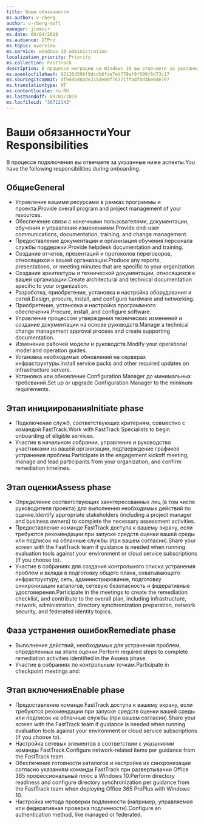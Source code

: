```yaml
---
title: Ваши обязанности
ms.author: v-rberg
author: v-rberg-msft
manager: jimmuir
ms.date: 09/04/2019
ms.audience: ITPro
ms.topic: overview
ms.service: windows-10-administration
localization_priority: Priority
ms.collection: FastTrack
description: В процессе миграции на Windows 10 вы отвечаете за указанные ниже аспекты.
ms.openlocfilehash: 92136d590f9dcdb6fde7ed778af8f099f6d73c17
ms.sourcegitcommit: df949b40ade215de00f74771ffadf0d3be0de797
ms.translationtype: HT
ms.contentlocale: ru-RU
ms.lasthandoff: 09/03/2019
ms.locfileid: "36712143"
---
```

# <a name="your-responsibilities"></a><span data-ttu-id="b709a-103">Ваши обязанности</span><span class="sxs-lookup"><span data-stu-id="b709a-103">Your Responsibilities</span></span>

<span data-ttu-id="b709a-104">В процессе подключения вы отвечаете за указанные ниже аспекты.</span><span class="sxs-lookup"><span data-stu-id="b709a-104">You have the following responsibilities during onboarding.</span></span>

## <a name="general"></a><span data-ttu-id="b709a-105">Общие</span><span class="sxs-lookup"><span data-stu-id="b709a-105">General</span></span>

- <span data-ttu-id="b709a-106">Управление вашими ресурсами в рамках программы и проекта.</span><span class="sxs-lookup"><span data-stu-id="b709a-106">Provide overall program and project management of your resources.</span></span>
- <span data-ttu-id="b709a-107">Обеспечение связи с конечными пользователями, документации, обучения и управления изменениями.</span><span class="sxs-lookup"><span data-stu-id="b709a-107">Provide end-user communications, documentation, training, and change management.</span></span>
- <span data-ttu-id="b709a-108">Предоставление документации и организация обучения персонала службы поддержки.</span><span class="sxs-lookup"><span data-stu-id="b709a-108">Provide helpdesk documentation and training.</span></span>
- <span data-ttu-id="b709a-109">Создание отчетов, презентаций и протоколов переговоров, относящихся к вашей организации.</span><span class="sxs-lookup"><span data-stu-id="b709a-109">Produce any reports, presentations, or meeting minutes that are specific to your organization.</span></span>
- <span data-ttu-id="b709a-110">Создание архитектуры и технической документации, относящихся к вашей организации.</span><span class="sxs-lookup"><span data-stu-id="b709a-110">Create architectural and technical documentation specific to your organization.</span></span>
- <span data-ttu-id="b709a-111">Разработка, приобретение, установка и настройка оборудования и сетей.</span><span class="sxs-lookup"><span data-stu-id="b709a-111">Design, procure, install, and configure hardware and networking.</span></span>
- <span data-ttu-id="b709a-112">Приобретение, установка и настройка программного обеспечения.</span><span class="sxs-lookup"><span data-stu-id="b709a-112">Procure, install, and configure software.</span></span>
- <span data-ttu-id="b709a-113">Управление процессом утверждения технических изменений и создание документации на основе руководств.</span><span class="sxs-lookup"><span data-stu-id="b709a-113">Manage a technical change management approval process and create supporting documentation.</span></span>
- <span data-ttu-id="b709a-114">Изменение рабочей модели и руководств.</span><span class="sxs-lookup"><span data-stu-id="b709a-114">Modify your operational model and operation guides.</span></span>
- <span data-ttu-id="b709a-115">Установка необходимых обновлений на серверах инфраструктуры.</span><span class="sxs-lookup"><span data-stu-id="b709a-115">Install service packs and other required updates on infrastructure servers.</span></span>
- <span data-ttu-id="b709a-116">Установка или обновление Configuration Manager до минимальных требований.</span><span class="sxs-lookup"><span data-stu-id="b709a-116">Set up or upgrade Configuration Manager to the minimum requirements.</span></span>

## <a name="initiate-phase"></a><span data-ttu-id="b709a-117">Этап инициирования</span><span class="sxs-lookup"><span data-stu-id="b709a-117">Initiate phase</span></span>

- <span data-ttu-id="b709a-118">Подключение служб, соответствующих критериям, совместно с командой FastTrack.</span><span class="sxs-lookup"><span data-stu-id="b709a-118">Work with FastTrack Specialists to begin onboarding of eligible services.</span></span>
- <span data-ttu-id="b709a-119">Участие в начальном собрании, управление и руководство участниками из вашей организации, подтверждение графиков устранения проблем.</span><span class="sxs-lookup"><span data-stu-id="b709a-119">Participate in the engagement kickoff meeting, manage and lead participants from your organization, and confirm remediation timelines.</span></span>

## <a name="assess-phase"></a><span data-ttu-id="b709a-120">Этап оценки</span><span class="sxs-lookup"><span data-stu-id="b709a-120">Assess phase</span></span>

- <span data-ttu-id="b709a-121">Определение соответствующих заинтересованных лиц (в том числе руководителя проекта) для выполнения необходимых действий по оценке.</span><span class="sxs-lookup"><span data-stu-id="b709a-121">Identify appropriate stakeholders (including a project manager and business owners) to complete the necessary assessment activities.</span></span>
- <span data-ttu-id="b709a-122">Предоставление команде FastTrack доступа к вашему экрану, если требуются рекомендации при запуске средств оценки вашей среды или подписок на облачные службы (при вашем согласии).</span><span class="sxs-lookup"><span data-stu-id="b709a-122">Share your screen with the FastTrack team if guidance is needed when running evaluation tools against your environment or cloud service subscriptions (if you choose to).</span></span>
- <span data-ttu-id="b709a-123">Участие в собраниях для создания контрольного списка устранения проблем и вклада в подготовку общего плана, охватывающего инфраструктуру, сеть, администрирование, подготовку синхронизации каталогов, сетевую безопасность и федеративные удостоверения.</span><span class="sxs-lookup"><span data-stu-id="b709a-123">Participate in the meetings to create the remediation checklist, and contribute to the overall plan, including infrastructure, network, administration, directory synchronization preparation, network security, and federated identity topics.</span></span>

## <a name="remediate-phase"></a><span data-ttu-id="b709a-124">Фаза устранения ошибок</span><span class="sxs-lookup"><span data-stu-id="b709a-124">Remediate phase</span></span>

- <span data-ttu-id="b709a-125">Выполнение действий, необходимых для устранения проблем, определенных на этапе оценки.</span><span class="sxs-lookup"><span data-stu-id="b709a-125">Perform required steps to complete remediation activities identified in the Assess phase.</span></span>
- <span data-ttu-id="b709a-126">Участие в собраниях по контрольным точкам.</span><span class="sxs-lookup"><span data-stu-id="b709a-126">Participate in checkpoint meetings and:</span></span>

## <a name="enable-phase"></a><span data-ttu-id="b709a-127">Этап включения</span><span class="sxs-lookup"><span data-stu-id="b709a-127">Enable phase</span></span>

- <span data-ttu-id="b709a-128">Предоставление команде FastTrack доступа к вашему экрану, если требуются рекомендации при запуске средств оценки вашей среды или подписок на облачные службы (при вашем согласии).</span><span class="sxs-lookup"><span data-stu-id="b709a-128">Share your screen with the FastTrack team if guidance is needed when running evaluation tools against your environment or cloud service subscriptions (if you choose to).</span></span>
- <span data-ttu-id="b709a-129">Настройка сетевых элементов в соответствии с указаниями команды FastTrack.</span><span class="sxs-lookup"><span data-stu-id="b709a-129">Configure network-related items per guidance from the FastTrack team.</span></span>
- <span data-ttu-id="b709a-130">Обеспечение готовности каталогов и настройка их синхронизации согласно указаниям команды FastTrack при развертывании Office 365 профессиональный плюс в Windows 10.</span><span class="sxs-lookup"><span data-stu-id="b709a-130">Perform directory readiness and configure directory synchronization per guidance from the FastTrack team when deploying Office 365 ProPlus with Windows 10.</span></span>
- <span data-ttu-id="b709a-131">Настройка метода проверки подлинности (например, управляемая или федеративная проверка подлинности).</span><span class="sxs-lookup"><span data-stu-id="b709a-131">Configure an authentication method, like managed or federated.</span></span>







  

  

 